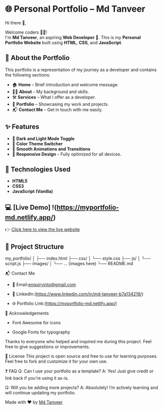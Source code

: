 # 🌐 Personal Portfolio – Md Tanveer

Hi there 👋,

Welcome coders 👨‍💻!  
I'm **Md Tanveer**, an aspiring **Web Developer** 🚀. This is my **Personal Portfolio Website** built using **HTML**, **CSS**, and **JavaScript**.

## 📁 About the Portfolio

This portfolio is a representation of my journey as a developer and contains the following sections:

- 🏠 **Home** – Brief introduction and welcome message.
- 👨‍💼 **About** – My background and skills.
- 🛠️ **Services** – What I offer as a developer.
- 💼 **Portfolio** – Showcasing my work and projects.
- 📬 **Contact Me** – Get in touch with me easily.

## ✨ Features

- 🌙 **Dark and Light Mode Toggle**
- 🎨 **Color Theme Switcher**
- 💫 **Smooth Animations and Transitions**
- 📱 **Responsive Design** – Fully optimized for all devices.

## 🚀 Technologies Used

- **HTML5**
- **CSS3**
- **JavaScript (Vanilla)**

## 💻 [Live Demo] !(https://myportfolio-md.netlify.app/) 

👉 [Click here to view the live website](https://myportfolio-md.netlify.app/) <!-- Replace with actual screenshot file name or link -->

## 📂 Project Structure

my_portfolio/
│
├── index.html
├── css/
│ └── style.css
├── js/
│ └── script.js
├── images/
│ └── ... (images here)
└── README.md

📬 Contact Me

- 📧 Email:enquiryinto@gmail.com

- 💼 LinkedIn:(https://www.linkedin.com/in/md-tanveer-b7a134219/)

- 🌐 Portfolio Link:(https://myportfolio-md.netlify.app/)

🙌 Acknowledgements

- Font Awesome for icons

- Google Fonts for typography

Thanks to everyone who helped and inspired me during this project.
Feel free to give suggestions or improvements.

📌 License
This project is open source and free to use for learning purposes.
Feel free to fork and customize it for your own use.

❓ FAQ
Q: Can I use your portfolio as a template?
A: Yes! Just give credit or link back if you're using it as-is.

Q: Will you be adding more projects?
A: Absolutely! I’m actively learning and will continue updating my portfolio.

Made with ❤️ by [Md Tanveer](https://www.linkedin.com/in/md-tanveer-b7a134219/) 